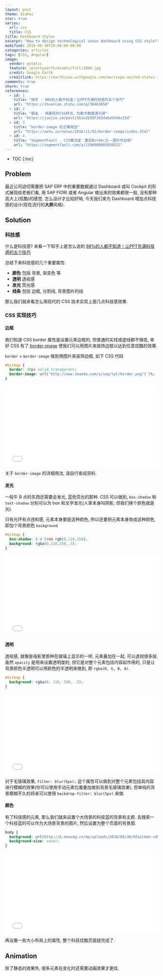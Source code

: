```yaml
---
layout: post
theme: XiuKai
star: true
series: 
  url: css
  title: CSS
title: Dashboard Styles
excerpt: "How to design technological sense dashboard using CSS style?"
modified: 2019-06-30T18:00:00-00:00
categories: articles
tags: [CSS, Angular]
image:
  vendor: gstatic
  feature: /prettyearth/assets/full/1808.jpg
  credit: Google Earth
  creditlink: https://earthview.withgoogle.com/maricopa-united-states-1808
comments: true
share: true
references:
  - id: 1
    title: "知乎 - 98%的人都不知道！让PPT充满科技感的五个技巧"
    url: "https://zhuanlan.zhihu.com/p/38463850"
  - id: 2
    title: "掘金 - 用最短的CSS样式，勾勒大数据演示屏"
    url: "https://juejin.im/post/5b1e2b50f265da6e5546c15d"
  - id: 3
    title: "border-image 的正确用法"
    url: "https://aotu.io/notes/2016/11/02/border-image/index.html"
  - id: 4
    title: "SegmentFault - CSS魔法堂：重拾Border之——图片作边框"
    url: "https://segmentfault.com/a/1190000005039512"
---
```


* TOC
{:toc}

## Problem

最近公司迫切需要把 SAP ERP 中的重要数据通过 Dashboard 或叫 Cockpit 的形式展现给老板们看, 用 SAP FIORI 或者 Angular 做出来的效果都很一般, 没有那种高大上(炫酷)的感觉. 怎么设计才比较好呐, 今天我们来为 Dashboard 增加点科技感的设计(现在流行的**大屏**风格).

## Solution

### 科技感

什么是科技感? 来看一下知乎上是怎么说的 [98%的人都不知道！让PPT充满科技感的五个技巧](https://zhuanlan.zhihu.com/p/38463850)

总结下来科技感的几个重要属性:

* **颜色** 包括 背景, 渐变色 等
* **透明** 透视感
* **发光** 荧光感
* **线条** 包括 边框, 分割线, 背景图片的线

那么我们就来看怎么用现代的 CSS 技术实现上面几点科技感效果.

### CSS 实现技巧

#### 边框

我们知道 CSS border 属性是设置元素边框的, 但普通的实线或虚线都不够炫, 幸好 CSS 有了 [border-image](https://css-tricks.com/understanding-border-image/) 使我们可以用图片来装饰边框以达到任意炫酷的效果.

`border` + `border-image` 做到用图片来装饰边框, 如下 CSS 代码

```css
#bitmap {
  border: 30px solid transparent;
  border-image: url("http://www.imaoda.com/s/img/tpl/border.png") 5%;
}
```

<iframe height="265" style="width: 100%;" scrolling="no" title="border-image" src="//codepen.io/tiven_wang/embed/NZyjwg/?height=265&theme-id=light&default-tab=html,result" frameborder="no" allowtransparency="true" allowfullscreen="true">
  See the Pen <a href='https://codepen.io/tiven_wang/pen/NZyjwg/'>border-image</a> by tiven.wang
  (<a href='https://codepen.io/tiven_wang'>@tiven_wang</a>) on <a href='https://codepen.io'>CodePen</a>.
</iframe>

关于 `border-image` 的详细用法, 请自行查阅资料.

#### 发光

一般牛 B 点的东西还需要会发光, 蓝色荧光的那种. CSS 可以做到, `box-shadow` 和 `text-shadow` 分别可以为 box 和文字发光(人家本身叫阴影, 但我们换个颜色就是光).

只有光环有点违和感, 元素本身要是这种颜色, 所以还要把元素本身改成这种颜色, 即加个背景颜色 `background`

```css
#bitmap {
  box-shadow: 0 0 5rem rgb(0,110,150);
  background: rgba(0,110,150,.3);
}
```

<iframe height="265" style="width: 100%;" scrolling="no" title="box-shadow" src="//codepen.io/tiven_wang/embed/JQpNeg/?height=265&theme-id=light&default-tab=css,result" frameborder="no" allowtransparency="true" allowfullscreen="true">
  See the Pen <a href='https://codepen.io/tiven_wang/pen/JQpNeg/'>box-shadow</a> by tiven.wang
  (<a href='https://codepen.io/tiven_wang'>@tiven_wang</a>) on <a href='https://codepen.io'>CodePen</a>.
</iframe>

#### 透明

透视感, 就像是电影里那种在玻璃上显示的一样, 元素叠加在一起, 可以透视很多层. 虽然 `opacity` 是用来设置透明度的, 但它是对整个元素包括内容起作用的, 只是让背景颜色半透明可以用颜色的半透明来做到, 即 `rgba(R, G, B, A)`.

```css
#bitmap {
  background: rgba(0, 110, 150, .5);
}
```

<iframe height="265" style="width: 100%;" scrolling="no" title="opacity" src="//codepen.io/tiven_wang/embed/mZXmZR/?height=265&theme-id=light&default-tab=css,result" frameborder="no" allowtransparency="true" allowfullscreen="true">
  See the Pen <a href='https://codepen.io/tiven_wang/pen/mZXmZR/'>opacity</a> by tiven.wang
  (<a href='https://codepen.io/tiven_wang'>@tiven_wang</a>) on <a href='https://codepen.io'>CodePen</a>.
</iframe>

对于毛玻璃效果, `filter: blur(5px);` 这个属性可以做到对整个元素包括其内容进行模糊的效果(你可以使用手动元素位置叠加做到背景毛玻璃效果), 但单纯的背景模糊不久的将来可以使用 `backdrop-filter: blur(5px)` 来做.

#### 颜色

有了科技感的元素, 那么我们就来设置个大场景的科技蓝的背景和主题. 去搜索一个科技蓝的可以作为大场景背景的图片, 然后设置为整个页面的背景图.

```css
body {
  background: url(http://6.eewimg.cn/mp/uploads/2018/09/30/9fa1cbde-c456-11e8-8169-001e676a89bd.jpg);
  background-size: cover;
}
```

<iframe height="265" style="width: 100%;" scrolling="no" title="border-image" src="//codepen.io/tiven_wang/embed/BgYWaM/?height=265&theme-id=light&default-tab=html,result" frameborder="no" allowtransparency="true" allowfullscreen="true">
  See the Pen <a href='https://codepen.io/tiven_wang/pen/BgYWaM/'>border-image</a> by tiven.wang
  (<a href='https://codepen.io/tiven_wang'>@tiven_wang</a>) on <a href='https://codepen.io'>CodePen</a>.
</iframe>

再设置一些大小布局上的属性, 整个科技炫酷页面就完成了.

## Animation

除了静态的效果外, 很多元素在变化时还需要动画效果才更炫.


